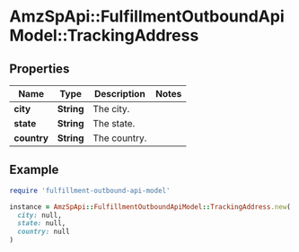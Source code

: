 # AmzSpApi::FulfillmentOutboundApiModel::TrackingAddress

## Properties

| Name | Type | Description | Notes |
| ---- | ---- | ----------- | ----- |
| **city** | **String** | The city. |  |
| **state** | **String** | The state. |  |
| **country** | **String** | The country. |  |

## Example

```ruby
require 'fulfillment-outbound-api-model'

instance = AmzSpApi::FulfillmentOutboundApiModel::TrackingAddress.new(
  city: null,
  state: null,
  country: null
)
```

